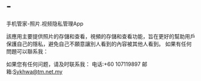 # -
手机管家-照片.视频隐私管理App

該應用主要提供照片的存儲和查看，視頻的存儲和查看功能，旨在更好的幫助用戶保護自己的隱私，避免自己不願意讓別人看到的內容被其他人看到。
如果有任何問題可以聯系我：

如果您有任何问题，请及时联系我：
电话:+60 107119897
邮箱:Sykhwa@tm.net.my
